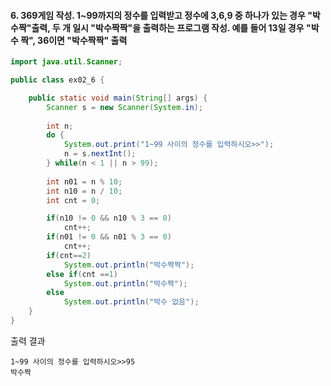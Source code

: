 #### 6. 369게임 작성. 1~99까지의 정수를 입력받고 정수에 3,6,9 중 하나가 있는 경우 "박수짝"출력, 두 개 일시 "박수짝짝"을 출력하는 프로그램 작성. 예를 들어 13일 경우 "박수 짝", 36이면 "박수짝짝" 출력

```java
import java.util.Scanner;

public class ex02_6 {

	public static void main(String[] args) {
		Scanner s = new Scanner(System.in);
		
		int n;
		do {
			System.out.print("1~99 사이의 정수를 입력하시오>>");
			n = s.nextInt();
		} while(n < 1 || n > 99);
		
		int n01 = n % 10;
		int n10 = n / 10;
		int cnt = 0;

		if(n10 != 0 && n10 % 3 == 0)
			cnt++;
		if(n01 != 0 && n01 % 3 == 0)
			cnt++;
		if(cnt==2)
			System.out.println("박수짝짝");
		else if(cnt ==1)
			System.out.println("박수짝");
		else
			System.out.println("박수 없음");
	}
}
```

출력 결과
```
1~99 사이의 정수를 입력하시오>>95
박수짝
```

